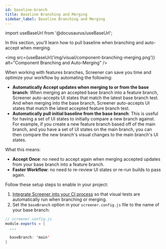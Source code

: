 ```yaml
---
id: baseline-branch
title: Baseline Branching and Merging
sidebar_label: Baseline Branching and Merging
---
```


import useBaseUrl from '@docusaurus/useBaseUrl';

In this section, you'll learn how to pull baseline when branching and auto-accept when merging.

<img src={useBaseUrl('img/visual/component-branching-merging.png')} alt="Component Branching and Auto-Merging" />

When working with features branches, Screener can save you time and optimize your workflow by automating the following:

- **Automatically Accept updates when merging to or from the base branch**: When merging an accepted base branch into a feature branch, Screener auto-accepts UI states that match the latest base branch test. And when merging into the base branch, Screener auto-accepts UI states that match the latest accepted feature branch test.
- **Automatically pull initial baseline from the base branch**: This is useful for having a set of UI states to initially compare a new branch against. For example, if you create a new feature branch based off of the main branch, and you have a set of UI states on the main branch, you can then compare the new branch's visual changes to the main branch's UI states.

What this means:

- **Accept Once**: no need to accept again when merging accepted updates from your base branch into a feature branch.
- **Faster Workflow**: no need to re-review UI states or re-run builds to pass again.

Follow these setup steps to enable in your project:

1. [Integrate Screener into your CI process](/visual/component-testing/integrations/continuous-integration) so that visual tests are automatically run when branching or merging.
2. Set the `baseBranch` option in your `screener.config.js` file to the name of your base branch:

```java
// screener.config.js
module.exports = {
  ...

  baseBranch: 'main'
}
```
